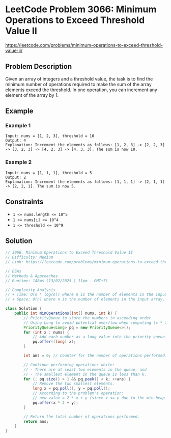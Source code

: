 # LeetCode Problem 3066: Minimum Operations to Exceed Threshold Value II
https://leetcode.com/problems/minimum-operations-to-exceed-threshold-value-ii/

## Problem Description

Given an array of integers and a threshold value, the task is to find the minimum number of operations required to make the sum of the array elements exceed the threshold. In one operation, you can increment any element of the array by 1.

## Example

### Example 1
```
Input: nums = [1, 2, 3], threshold = 10
Output: 4
Explanation: Increment the elements as follows: [1, 2, 3] -> [2, 2, 3] -> [3, 2, 3] -> [4, 2, 3] -> [4, 3, 3]. The sum is now 10.
```

### Example 2
```
Input: nums = [1, 1, 1], threshold = 5
Output: 2
Explanation: Increment the elements as follows: [1, 1, 1] -> [2, 1, 1] -> [2, 2, 1]. The sum is now 5.
```

## Constraints

- `1 <= nums.length <= 10^5`
- `1 <= nums[i] <= 10^4`
- `1 <= threshold <= 10^9`


## Solution
```java
// 3066. Minimum Operations to Exceed Threshold Value II
// Difficulty: Medium
// Link: https://leetcode.com/problems/minimum-operations-to-exceed-threshold-value-ii/

// DSAs
// Methods & Approaches
// Runtime: 148ms (13/02/2025 | 11pm - GMT+7)

// Complexity Analysis
// + Time: O(n * log(n)) where n is the number of elements in the input array.
// + Space: O(n) where n is the number of elements in the input array.

class Solution {
    public int minOperations(int[] nums, int k) {
        // PriorityQueue to store the numbers in ascending order.
        // Using Long to avoid potential overflow when computing (x * 2 + y).
        PriorityQueue<Long> pq = new PriorityQueue<>();
        for (int x : nums) {
            // Add each number as a long value into the priority queue.
            pq.offer((long) x);
        }

        int ans = 0; // Counter for the number of operations performed.

        // Continue performing operations while:
        // - There are at least two elements in the queue, and
        // - The smallest element in the queue is less than k.
        for (; pq.size() > 1 && pq.peek() < k; ++ans) {
            // Remove the two smallest elements.
            long x = pq.poll(), y = pq.poll();
            // According to the problem's operation:
            // new value = 2 * x + y (since x <= y due to the min-heap property).
            pq.offer(x * 2 + y);
        }

        // Return the total number of operations performed.
        return ans;
    }
}
```